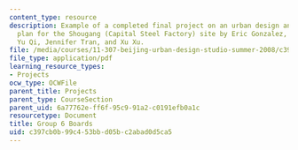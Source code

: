 ```yaml
---
content_type: resource
description: Example of a completed final project on an urban design and development
  plan for the Shougang (Capital Steel Factory) site by Eric Gonzalez, Jae Kyung Kim,
  Yu Qi, Jennifer Tran, and Xu Xu.
file: /media/courses/11-307-beijing-urban-design-studio-summer-2008/c397cb0b99c453bbd05bc2abad0d5ca5_group6_boards.pdf
file_type: application/pdf
learning_resource_types:
- Projects
ocw_type: OCWFile
parent_title: Projects
parent_type: CourseSection
parent_uid: 6a77762e-ff6f-95c9-91a2-c0191efb0a1c
resourcetype: Document
title: Group 6 Boards
uid: c397cb0b-99c4-53bb-d05b-c2abad0d5ca5
---
```


